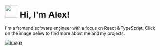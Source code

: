 # <img src="https://c.tenor.com/yWSRmymbuBkAAAAd/waving-hi.gif" height="42px"/> Hi, I'm Alex!

I'm a frontend software engineer with a focus on React & TypeScript. Click on the image below to find more about me and my projects.

[![image](https://user-images.githubusercontent.com/17914968/191965159-7b480b07-1d5e-4e4c-98ba-b16d99f57532.png)](https://bulintis.com)
